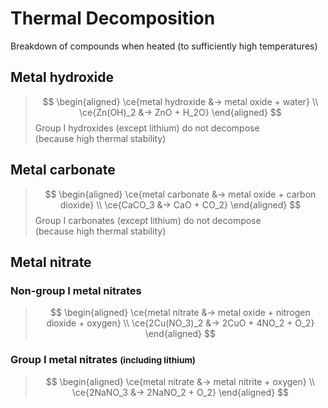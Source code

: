 # Thermal Decomposition

Breakdown of compounds when heated (to sufficiently high temperatures)

## Metal hydroxide
> $$
\begin{aligned}
  \ce{metal hydroxide &-> metal oxide + water} \\
  \ce{Zn(OH)_2 &-> ZnO + H_2O}
\end{aligned}
> $$
> Group I hydroxides (except lithium) do not decompose \
> (because high thermal stability)

## Metal carbonate
> $$
\begin{aligned}
  \ce{metal carbonate &-> metal oxide + carbon dioxide} \\
  \ce{CaCO_3 &-> CaO + CO_2}
\end{aligned}
> $$
> Group I carbonates (except lithium) do not decompose \
> (because high thermal stability)

## Metal nitrate

### Non-group I metal nitrates

> $$
\begin{aligned}
  \ce{metal nitrate &-> metal oxide + nitrogen dioxide + oxygen} \\
  \ce{2Cu(NO_3)_2 &-> 2CuO + 4NO_2 + O_2}
\end{aligned}
> $$

### Group I metal nitrates <small>(including lithium)</small>

> $$
\begin{aligned}
  \ce{metal nitrate &-> metal nitrite + oxygen} \\
  \ce{2NaNO_3 &-> 2NaNO_2 + O_2}
\end{aligned}
> $$
